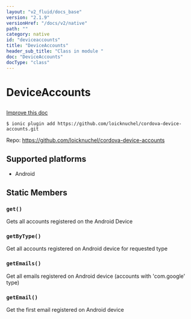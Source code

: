 ```yaml
---
layout: "v2_fluid/docs_base"
version: "2.1.9"
versionHref: "/docs/v2/native"
path: ""
category: native
id: "deviceaccounts"
title: "DeviceAccounts"
header_sub_title: "Class in module "
doc: "DeviceAccounts"
docType: "class"
---
```








<h1 class="api-title">
  
  DeviceAccounts
  

  

  

</h1>

<a class="improve-v2-docs" href="http://github.com/driftyco/ionic-native/edit/master/src/plugins/deviceaccounts.ts#L0">
  Improve this doc
</a>



<!-- decorators -->


<pre><code>$ ionic plugin add https://github.com/loicknuchel/cordova-device-accounts.git</code></pre>
<p>Repo:
  <a href="https://github.com/loicknuchel/cordova-device-accounts">
    https://github.com/loicknuchel/cordova-device-accounts
  </a>
</p>

<!-- description -->



<!-- @platforms tag -->
<h2>Supported platforms</h2>

<ul>
  <li>Android</li>
</ul>

<!-- @platforms tag end -->


<!-- @usage tag -->


<!-- @property tags -->


<h2>Static Members</h2>

<div id="get"></div>
<h3><code>get()</code>
  
</h3>


Gets all accounts registered on the Android Device










<div id="getByType"></div>
<h3><code>getByType()</code>
  
</h3>


Get all accounts registered on Android device for requested type










<div id="getEmails"></div>
<h3><code>getEmails()</code>
  
</h3>


Get all emails registered on Android device (accounts with 'com.google' type)










<div id="getEmail"></div>
<h3><code>getEmail()</code>
  
</h3>


Get the first email registered on Android device











<!-- methods on the class -->



<!-- other classes -->

<!-- end other classes -->

<!-- interfaces -->

<!-- end interfaces -->

<!-- related link --><!-- end content block -->


<!-- end body block -->

